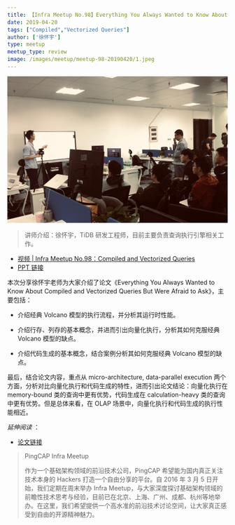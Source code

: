 ```yaml
---
title: 【Infra Meetup No.98】Everything You Always Wanted to Know About Compiled and Vectorized Queries But Were Afraid to Ask
date: 2019-04-20
tags: ["Compiled","Vectorized Queries"]
author: ['徐怀宇']
type: meetup
meetup_type: review
image: /images/meetup/meetup-98-20190420/1.jpeg
---
```


![](media/meetup-98-20190420/1.jpeg)

> 讲师介绍：徐怀宇，TiDB 研发工程师，目前主要负责查询执行引擎相关工作。

+ [视频 | Infra Meetup No.98：Compiled and Vectorized Queries](https://www.bilibili.com/video/av50329586)
+ [PPT 链接](https://eyun.baidu.com/s/3nxc8ESh)

本次分享徐怀宇老师为大家介绍了论文《Everything You Always Wanted to Know About Compiled and Vectorized Queries But Were Afraid to Ask》，主要包括：

- 介绍经典 Volcano 模型的执行流程，并分析其运行时性能。

- 介绍行存、列存的基本概念，并进而引出向量化执行，分析其如何克服经典 Volcano 模型的缺点。

- 介绍代码生成的基本概念，结合案例分析其如何克服经典 Volcano 模型的缺点。

最后，结合论文内容，重点从 micro-architecture, data-parallel execution 两个方面，分析对比向量化执行和代码生成的特性，进而引出论文结论：向量化执行在 memory-bound 类的查询中更有优势，代码生成在 calculation-heavy 类的查询中更有优势。但是总体来看，在 OLAP 场景中，向量化执行和代码生成的执行性能相近。

*延伸阅读* ：

- [论文链接](http://www.vldb.org/pvldb/vol11/p2209-kersten.pdf)

>PingCAP Infra Meetup
>
>作为一个基础架构领域的前沿技术公司，PingCAP 希望能为国内真正关注技术本身的 Hackers 打造一个自由分享的平台。自 2016 年 3 月 5 日开始，我们定期在周末举办 Infra Meetup，与大家深度探讨基础架构领域的前瞻性技术思考与经验，目前已在北京、上海、广州、成都、杭州等地举办。在这里，我们希望提供一个高水准的前沿技术讨论空间，让大家真正感受到自由的开源精神魅力。
